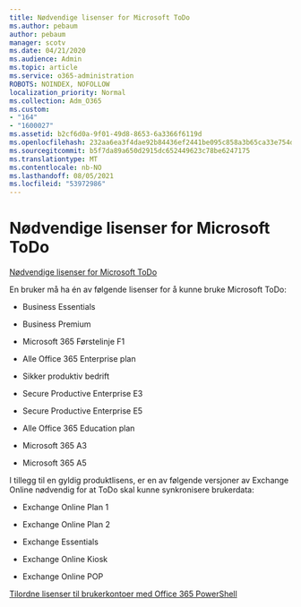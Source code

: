 ```yaml
---
title: Nødvendige lisenser for Microsoft ToDo
ms.author: pebaum
author: pebaum
manager: scotv
ms.date: 04/21/2020
ms.audience: Admin
ms.topic: article
ms.service: o365-administration
ROBOTS: NOINDEX, NOFOLLOW
localization_priority: Normal
ms.collection: Adm_O365
ms.custom:
- "164"
- "1600027"
ms.assetid: b2cf6d0a-9f01-49d8-8653-6a3366f6119d
ms.openlocfilehash: 232aa6ea3f4dae92b84436ef2441be095c858a3b65ca33e754d802f39edc2097
ms.sourcegitcommit: b5f7da89a650d2915dc652449623c78be6247175
ms.translationtype: MT
ms.contentlocale: nb-NO
ms.lasthandoff: 08/05/2021
ms.locfileid: "53972986"
---
```

# <a name="required-licenses-for-microsoft-todo"></a>Nødvendige lisenser for Microsoft ToDo

[Nødvendige lisenser for Microsoft ToDo](https://support.office.com/article/381e9d1b-c500-49b5-973e-890fd86528d7.aspx)
  
En bruker må ha én av følgende lisenser for å kunne bruke Microsoft ToDo:
  
- Business Essentials

- Business Premium

- Microsoft 365 Førstelinje F1

- Alle Office 365 Enterprise plan

- Sikker produktiv bedrift

- Secure Productive Enterprise E3

- Secure Productive Enterprise E5

- Alle Office 365 Education plan

- Microsoft 365 A3

- Microsoft 365 A5

I tillegg til en gyldig produktlisens, er en av følgende versjoner av Exchange Online nødvendig for at ToDo skal kunne synkronisere brukerdata:
  
- Exchange Online Plan 1

- Exchange Online Plan 2

- Exchange Essentials

- Exchange Online Kiosk

- Exchange Online POP

[Tilordne lisenser til brukerkontoer med Office 365 PowerShell](https://docs.microsoft.com/office365/enterprise/powershell/assign-licenses-to-user-accounts-with-office-365-powershell )
  